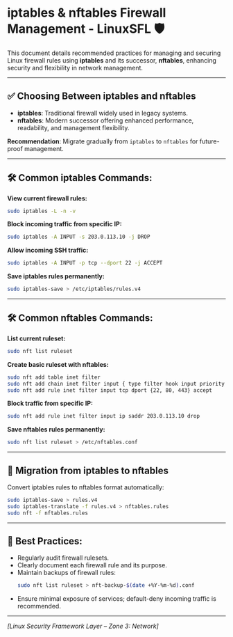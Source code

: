 # iptables & nftables Firewall Management - LinuxSFL 🛡️

This document details recommended practices for managing and securing Linux firewall rules using **iptables** and its successor, **nftables**, enhancing security and flexibility in network management.

---

## ✅ **Choosing Between iptables and nftables**

- **iptables**: Traditional firewall widely used in legacy systems.
- **nftables**: Modern successor offering enhanced performance, readability, and management flexibility.

**Recommendation**: Migrate gradually from `iptables` to `nftables` for future-proof management.

---

## 🛠️ **Common iptables Commands:**

**View current firewall rules:**
```bash
sudo iptables -L -n -v
```

**Block incoming traffic from specific IP:**
```bash
sudo iptables -A INPUT -s 203.0.113.10 -j DROP
```

**Allow incoming SSH traffic:**
```bash
sudo iptables -A INPUT -p tcp --dport 22 -j ACCEPT
```

**Save iptables rules permanently:**
```bash
sudo iptables-save > /etc/iptables/rules.v4
```

---

## 🛠️ **Common nftables Commands:**

**List current ruleset:**
```bash
sudo nft list ruleset
```

**Create basic ruleset with nftables:**
```bash
sudo nft add table inet filter
sudo nft add chain inet filter input { type filter hook input priority 0 \; policy drop \; }
sudo nft add rule inet filter input tcp dport {22, 80, 443} accept
```

**Block traffic from specific IP:**
```bash
sudo nft add rule inet filter input ip saddr 203.0.113.10 drop
```

**Save nftables rules permanently:**
```bash
sudo nft list ruleset > /etc/nftables.conf
```

---

## 🔄 **Migration from iptables to nftables**

Convert iptables rules to nftables format automatically:
```bash
sudo iptables-save > rules.v4
sudo iptables-translate -f rules.v4 > nftables.rules
sudo nft -f nftables.rules
```

---

## 📌 **Best Practices:**

- Regularly audit firewall rulesets.
- Clearly document each firewall rule and its purpose.
- Maintain backups of firewall rules:
  ```bash
  sudo nft list ruleset > nft-backup-$(date +%Y-%m-%d).conf
  ```
- Ensure minimal exposure of services; default-deny incoming traffic is recommended.

---

*[Linux Security Framework Layer – Zone 3: Network]*
